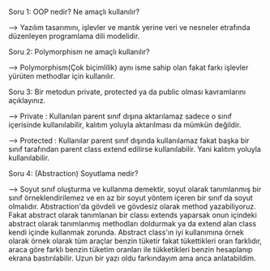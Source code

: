 Soru 1: OOP nedir? Ne amaçlı kullanılır?

--> Yazılım tasarımını, işlevler ve mantık yerine veri ve nesneler etrafında düzenleyen programlama dili modelidir.

Soru 2: Polymorphism ne amaçlı kullanılır?

--> Polymorphism(Çok biçimlilik) aynı isme sahip olan fakat farkı işlevler yürüten methodlar için kullanılır.

Soru 3: Bir metodun private, protected ya da public olması kavramlarını açıklayınız.

--> Private : Kullanılan parent sınıf dışına aktarılamaz sadece o sınıf içerisinde kullanılabilir, kalıtım yoluyla aktarılması da mümkün değildir.

--> Protected : Kullanılar parent sınıf dışında kullanılamaz fakat başka bir sınıf tarafından parent class extend edilirse kullanılabilir. Yani kalıtım yoluyla kullanılabilir.

Soru 4: (Abstraction) Soyutlama nedir?

--> Soyut sınıf oluşturma ve kullanma demektir, soyut olarak tanımlanmış bir sınıf örneklendirilemez ve en az bir soyut yöntem içeren bir sınıf da soyut olmalıdır. Abstraction'da gövdeli ve gövdesiz olarak method yazabiliyoruz. 
Fakat abstract olarak tanımlanan bir classı extends yaparsak onun içindeki abstract olarak tanımlanmış methodları doldurmak ya da extend alan class kendi içinde kullanmak zorunda. Abstract class'ın iyi kullanımına örnek olarak 
örnek olarak tüm araçlar benzin tüketir fakat tükettikleri oran farklıdır, araca göre farklı benzin tüketim oranları ile tükketikleri benzin hesaplanıp ekrana bastırılabilir. Uzun bir yazı oldu farkındayım ama anca anlatabildim.
